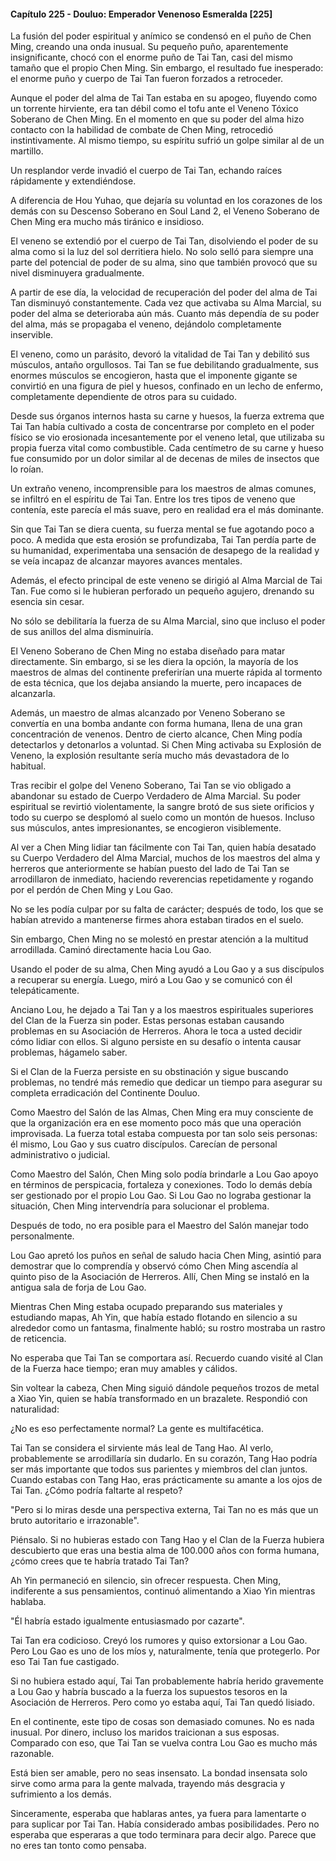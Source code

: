 
#### Capítulo 225 - Douluo: Emperador Venenoso Esmeralda [225]

La fusión del poder espiritual y anímico se condensó en el puño de Chen Ming, creando una onda inusual. Su pequeño puño, aparentemente insignificante, chocó con el enorme puño de Tai Tan, casi del mismo tamaño que el propio Chen Ming. Sin embargo, el resultado fue inesperado: el enorme puño y cuerpo de Tai Tan fueron forzados a retroceder.

Aunque el poder del alma de Tai Tan estaba en su apogeo, fluyendo como un torrente hirviente, era tan débil como el tofu ante el Veneno Tóxico Soberano de Chen Ming. En el momento en que su poder del alma hizo contacto con la habilidad de combate de Chen Ming, retrocedió instintivamente. Al mismo tiempo, su espíritu sufrió un golpe similar al de un martillo.

Un resplandor verde invadió el cuerpo de Tai Tan, echando raíces rápidamente y extendiéndose.

A diferencia de Hou Yuhao, que dejaría su voluntad en los corazones de los demás con su Descenso Soberano en Soul Land 2, el Veneno Soberano de Chen Ming era mucho más tiránico e insidioso.

El veneno se extendió por el cuerpo de Tai Tan, disolviendo el poder de su alma como si la luz del sol derritiera hielo. No solo selló para siempre una parte del potencial de poder de su alma, sino que también provocó que su nivel disminuyera gradualmente.

A partir de ese día, la velocidad de recuperación del poder del alma de Tai Tan disminuyó constantemente. Cada vez que activaba su Alma Marcial, su poder del alma se deterioraba aún más. Cuanto más dependía de su poder del alma, más se propagaba el veneno, dejándolo completamente inservible.

El veneno, como un parásito, devoró la vitalidad de Tai Tan y debilitó sus músculos, antaño orgullosos. Tai Tan se fue debilitando gradualmente, sus enormes músculos se encogieron, hasta que el imponente gigante se convirtió en una figura de piel y huesos, confinado en un lecho de enfermo, completamente dependiente de otros para su cuidado.

Desde sus órganos internos hasta su carne y huesos, la fuerza extrema que Tai Tan había cultivado a costa de concentrarse por completo en el poder físico se vio erosionada incesantemente por el veneno letal, que utilizaba su propia fuerza vital como combustible. Cada centímetro de su carne y hueso fue consumido por un dolor similar al de decenas de miles de insectos que lo roían.

Un extraño veneno, incomprensible para los maestros de almas comunes, se infiltró en el espíritu de Tai Tan. Entre los tres tipos de veneno que contenía, este parecía el más suave, pero en realidad era el más dominante.

Sin que Tai Tan se diera cuenta, su fuerza mental se fue agotando poco a poco. A medida que esta erosión se profundizaba, Tai Tan perdía parte de su humanidad, experimentaba una sensación de desapego de la realidad y se veía incapaz de alcanzar mayores avances mentales.

Además, el efecto principal de este veneno se dirigió al Alma Marcial de Tai Tan. Fue como si le hubieran perforado un pequeño agujero, drenando su esencia sin cesar.

No sólo se debilitaría la fuerza de su Alma Marcial, sino que incluso el poder de sus anillos del alma disminuiría.

El Veneno Soberano de Chen Ming no estaba diseñado para matar directamente. Sin embargo, si se les diera la opción, la mayoría de los maestros de almas del continente preferirían una muerte rápida al tormento de esta técnica, que los dejaba ansiando la muerte, pero incapaces de alcanzarla.

Además, un maestro de almas alcanzado por Veneno Soberano se convertía en una bomba andante con forma humana, llena de una gran concentración de venenos. Dentro de cierto alcance, Chen Ming podía detectarlos y detonarlos a voluntad. Si Chen Ming activaba su Explosión de Veneno, la explosión resultante sería mucho más devastadora de lo habitual.

Tras recibir el golpe del Veneno Soberano, Tai Tan se vio obligado a abandonar su estado de Cuerpo Verdadero de Alma Marcial. Su poder espiritual se revirtió violentamente, la sangre brotó de sus siete orificios y todo su cuerpo se desplomó al suelo como un montón de huesos. Incluso sus músculos, antes impresionantes, se encogieron visiblemente.

Al ver a Chen Ming lidiar tan fácilmente con Tai Tan, quien había desatado su Cuerpo Verdadero del Alma Marcial, muchos de los maestros del alma y herreros que anteriormente se habían puesto del lado de Tai Tan se arrodillaron de inmediato, haciendo reverencias repetidamente y rogando por el perdón de Chen Ming y Lou Gao.

No se les podía culpar por su falta de carácter; después de todo, los que se habían atrevido a mantenerse firmes ahora estaban tirados en el suelo.

Sin embargo, Chen Ming no se molestó en prestar atención a la multitud arrodillada. Caminó directamente hacia Lou Gao.

Usando el poder de su alma, Chen Ming ayudó a Lou Gao y a sus discípulos a recuperar su energía. Luego, miró a Lou Gao y se comunicó con él telepáticamente.

Anciano Lou, he dejado a Tai Tan y a los maestros espirituales superiores del Clan de la Fuerza sin poder. Estas personas estaban causando problemas en su Asociación de Herreros. Ahora le toca a usted decidir cómo lidiar con ellos. Si alguno persiste en su desafío o intenta causar problemas, hágamelo saber.

Si el Clan de la Fuerza persiste en su obstinación y sigue buscando problemas, no tendré más remedio que dedicar un tiempo para asegurar su completa erradicación del Continente Douluo.

Como Maestro del Salón de las Almas, Chen Ming era muy consciente de que la organización era en ese momento poco más que una operación improvisada. La fuerza total estaba compuesta por tan solo seis personas: él mismo, Lou Gao y sus cuatro discípulos. Carecían de personal administrativo o judicial.

Como Maestro del Salón, Chen Ming solo podía brindarle a Lou Gao apoyo en términos de perspicacia, fortaleza y conexiones. Todo lo demás debía ser gestionado por el propio Lou Gao. Si Lou Gao no lograba gestionar la situación, Chen Ming intervendría para solucionar el problema.

Después de todo, no era posible para el Maestro del Salón manejar todo personalmente.

Lou Gao apretó los puños en señal de saludo hacia Chen Ming, asintió para demostrar que lo comprendía y observó cómo Chen Ming ascendía al quinto piso de la Asociación de Herreros. Allí, Chen Ming se instaló en la antigua sala de forja de Lou Gao.

Mientras Chen Ming estaba ocupado preparando sus materiales y estudiando mapas, Ah Yin, que había estado flotando en silencio a su alrededor como un fantasma, finalmente habló; su rostro mostraba un rastro de reticencia.

No esperaba que Tai Tan se comportara así. Recuerdo cuando visité al Clan de la Fuerza hace tiempo; eran muy amables y cálidos.

Sin voltear la cabeza, Chen Ming siguió dándole pequeños trozos de metal a Xiao Yin, quien se había transformado en un brazalete. Respondió con naturalidad:

¿No es eso perfectamente normal? La gente es multifacética.

Tai Tan se considera el sirviente más leal de Tang Hao. Al verlo, probablemente se arrodillaría sin dudarlo. En su corazón, Tang Hao podría ser más importante que todos sus parientes y miembros del clan juntos. Cuando estabas con Tang Hao, eras prácticamente su amante a los ojos de Tai Tan. ¿Cómo podría faltarte al respeto?

"Pero si lo miras desde una perspectiva externa, Tai Tan no es más que un bruto autoritario e irrazonable".

Piénsalo. Si no hubieras estado con Tang Hao y el Clan de la Fuerza hubiera descubierto que eras una bestia alma de 100.000 años con forma humana, ¿cómo crees que te habría tratado Tai Tan?

Ah Yin permaneció en silencio, sin ofrecer respuesta. Chen Ming, indiferente a sus pensamientos, continuó alimentando a Xiao Yin mientras hablaba.

"Él habría estado igualmente entusiasmado por cazarte".

Tai Tan era codicioso. Creyó los rumores y quiso extorsionar a Lou Gao. Pero Lou Gao es uno de los míos y, naturalmente, tenía que protegerlo. Por eso Tai Tan fue castigado.

Si no hubiera estado aquí, Tai Tan probablemente habría herido gravemente a Lou Gao y habría buscado a la fuerza los supuestos tesoros en la Asociación de Herreros. Pero como yo estaba aquí, Tai Tan quedó lisiado.

En el continente, este tipo de cosas son demasiado comunes. No es nada inusual. Por dinero, incluso los maridos traicionan a sus esposas. Comparado con eso, que Tai Tan se vuelva contra Lou Gao es mucho más razonable.

Está bien ser amable, pero no seas insensato. La bondad insensata solo sirve como arma para la gente malvada, trayendo más desgracia y sufrimiento a los demás.

Sinceramente, esperaba que hablaras antes, ya fuera para lamentarte o para suplicar por Tai Tan. Había considerado ambas posibilidades. Pero no esperaba que esperaras a que todo terminara para decir algo. Parece que no eres tan tonto como pensaba.